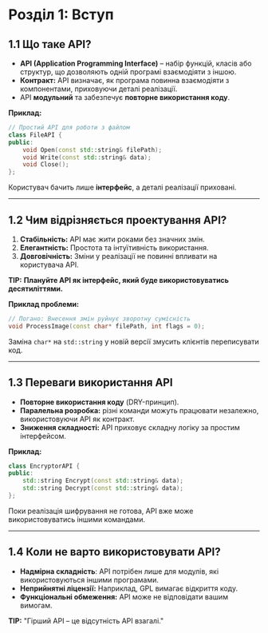 
# Розділ 1: Вступ

## 1.1 Що таке API?
- **API (Application Programming Interface)** – набір функцій, класів або структур, що дозволяють одній програмі взаємодіяти з іншою.  
- **Контракт:** API визначає, як програма повинна взаємодіяти з компонентами, приховуючи деталі реалізації.  
- API **модульний** та забезпечує **повторне використання коду**.  

**Приклад:**  
```cpp
// Простий API для роботи з файлом
class FileAPI {
public:
    void Open(const std::string& filePath);
    void Write(const std::string& data);
    void Close();
};
```
Користувач бачить лише **інтерфейс**, а деталі реалізації приховані.

---

## 1.2 Чим відрізняється проектування API?
1. **Стабільність:** API має жити роками без значних змін.  
2. **Елегантність:** Простота та інтуїтивність використання.  
3. **Довговічність:** Зміни у реалізації не повинні впливати на користувача API.  

**TIP:** **Плануйте API як інтерфейс, який буде використовуватись десятиліттями.**

**Приклад проблеми:**  
```cpp
// Погано: Внесення змін руйнує зворотну сумісність
void ProcessImage(const char* filePath, int flags = 0);
```
Заміна `char*` на `std::string` у новій версії змусить клієнтів переписувати код.

---

## 1.3 Переваги використання API
- **Повторне використання коду** (DRY-принцип).  
- **Паралельна розробка:** різні команди можуть працювати незалежно, використовуючи API як контракт.  
- **Зниження складності:** API приховує складну логіку за простим інтерфейсом.  

**Приклад:**  
```cpp
class EncryptorAPI {
public:
    std::string Encrypt(const std::string& data);
    std::string Decrypt(const std::string& data);
};
```
Поки реалізація шифрування не готова, API вже може використовуватись іншими командами.

---

## 1.4 Коли не варто використовувати API?
- **Надмірна складність**: API потрібен лише для модулів, які використовуються іншими програмами.  
- **Неприйнятні ліцензії:** Наприклад, GPL вимагає відкриття коду.  
- **Функціональні обмеження:** API може не відповідати вашим вимогам.

**TIP:** "Гірший API – це відсутність API взагалі."
